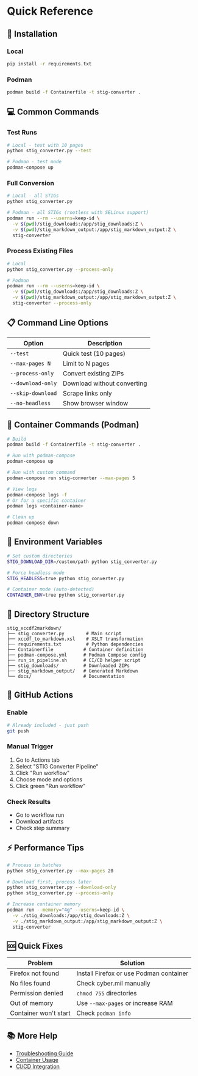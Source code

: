 # Quick Reference

## 🚀 Installation

### Local
```bash
pip install -r requirements.txt
```

### Podman
```bash
podman build -f Containerfile -t stig-converter .
```

## 💻 Common Commands

### Test Runs
```bash
# Local - test with 10 pages
python stig_converter.py --test

# Podman - test mode
podman-compose up
```

### Full Conversion
```bash
# Local - all STIGs
python stig_converter.py

# Podman - all STIGs (rootless with SELinux support)
podman run --rm --userns=keep-id \
  -v $(pwd)/stig_downloads:/app/stig_downloads:Z \
  -v $(pwd)/stig_markdown_output:/app/stig_markdown_output:Z \
  stig-converter
```

### Process Existing Files
```bash
# Local
python stig_converter.py --process-only

# Podman
podman run --rm --userns=keep-id \
  -v $(pwd)/stig_downloads:/app/stig_downloads:Z \
  -v $(pwd)/stig_markdown_output:/app/stig_markdown_output:Z \
  stig-converter --process-only
```

## 📋 Command Line Options

| Option | Description |
|--------|-------------|
| `--test` | Quick test (10 pages) |
| `--max-pages N` | Limit to N pages |
| `--process-only` | Convert existing ZIPs |
| `--download-only` | Download without converting |
| `--skip-download` | Scrape links only |
| `--no-headless` | Show browser window |

## 🐳 Container Commands (Podman)

```bash
# Build
podman build -f Containerfile -t stig-converter .

# Run with podman-compose
podman-compose up

# Run with custom command
podman-compose run stig-converter --max-pages 5

# View logs
podman-compose logs -f
# Or for a specific container
podman logs <container-name>

# Clean up
podman-compose down
```

## 🔧 Environment Variables

```bash
# Set custom directories
STIG_DOWNLOAD_DIR=/custom/path python stig_converter.py

# Force headless mode
STIG_HEADLESS=true python stig_converter.py

# Container mode (auto-detected)
CONTAINER_ENV=true python stig_converter.py
```

## 📁 Directory Structure

```
stig_xccdf2markdown/
├── stig_converter.py        # Main script
├── xccdf_to_markdown.xsl    # XSLT transformation
├── requirements.txt         # Python dependencies
├── Containerfile           # Container definition
├── podman-compose.yml      # Podman Compose config
├── run_in_pipeline.sh      # CI/CD helper script
├── stig_downloads/         # Downloaded ZIPs
├── stig_markdown_output/   # Generated Markdown
└── docs/                   # Documentation
```

## 🚦 GitHub Actions

### Enable
```bash
# Already included - just push
git push
```

### Manual Trigger
1. Go to Actions tab
2. Select "STIG Converter Pipeline"
3. Click "Run workflow"
4. Choose mode and options
5. Click green "Run workflow"

### Check Results
- Go to workflow run
- Download artifacts
- Check step summary

## ⚡ Performance Tips

```bash
# Process in batches
python stig_converter.py --max-pages 20

# Download first, process later
python stig_converter.py --download-only
python stig_converter.py --process-only

# Increase container memory
podman run --memory="4g" --userns=keep-id \
  -v ./stig_downloads:/app/stig_downloads:Z \
  -v ./stig_markdown_output:/app/stig_markdown_output:Z \
  stig-converter
```

## 🆘 Quick Fixes

| Problem | Solution |
|---------|----------|
| Firefox not found | Install Firefox or use Podman container |
| No files found | Check cyber.mil manually |
| Permission denied | `chmod 755` directories |
| Out of memory | Use `--max-pages` or increase RAM |
| Container won't start | Check `podman info` |

## 📚 More Help
- [Troubleshooting Guide](TROUBLESHOOTING.md)
- [Container Usage](CONTAINER_USAGE.md)
- [CI/CD Integration](CI_CD_INTEGRATION.md)

